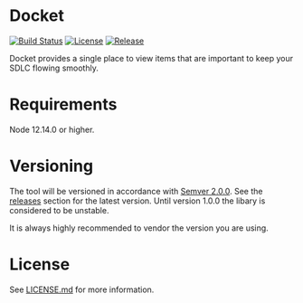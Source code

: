 # Docket
[![Build Status](https://travis-ci.com/gomicro/docket.svg)](https://travis-ci.com/gomicro/docket)
[![License](https://img.shields.io/github/license/gomicro/docket.svg)](https://github.com/gomicro/docket/blob/master/LICENSE.md)
[![Release](https://img.shields.io/github/release/gomicro/docket.svg)](https://github.com/gomicro/docket/releases/latest)

Docket provides a single place to view items that are important to keep your SDLC flowing smoothly.

# Requirements
Node 12.14.0 or higher.

# Versioning
The tool will be versioned in accordance with [Semver 2.0.0](http://semver.org).  See the [releases](https://github.com/gomicro/docket/releases) section for the latest version.  Until version 1.0.0 the libary is considered to be unstable.

It is always highly recommended to vendor the version you are using.

# License
See [LICENSE.md](./LICENSE.md) for more information.
